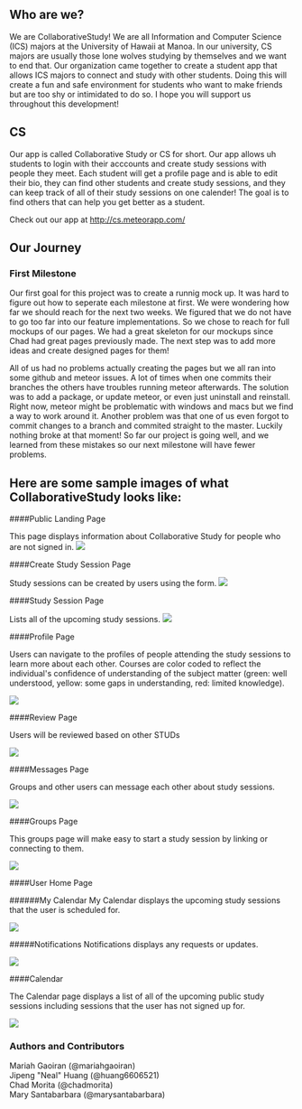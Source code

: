 ## Who are we?
We are CollaborativeStudy! We are all Information and Computer Science (ICS) majors at the University of Hawaii at Manoa. In our university, CS majors are usually those lone wolves studying by themselves and we want to end that. Our organization came together to create a student app that allows ICS majors to connect and study with other students. Doing this will create a fun and safe environment for students who want to make friends but are too shy or intimidated to do so. I hope you will support us throughout this development!

## CS
Our app is called Collaborative Study or CS for short. Our app allows uh students to login with their acccounts and create study sessions with people they meet. Each student will get a profile page and is able to edit their bio, they can find other students and create study sessions, and they can keep track of all of their study sessions on one calender! The goal is to find others that can help you get better as a student. 

Check out our app at http://cs.meteorapp.com/

## Our Journey

### First Milestone
Our first goal for this project was to create a runnig mock up. It was hard to figure out how to seperate each milestone at first. We were wondering how far we should reach for the next two weeks. We figured that we do not have to go too far into our feature implementations. So we chose to reach for full mockups of our pages. We had a great skeleton for our mockups since Chad had great pages previously made. The next step was to add more ideas and create designed pages for them!

All of us had no problems actually creating the pages but we all ran into some github and meteor issues. A lot of times when one commits their branches the others have troubles running meteor afterwards. The solution was to add a package, or update meteor, or even just uninstall and reinstall. Right now, meteor might be problematic with windows and macs but we find a way to work around it. Another problem was that one of us even forgot to commit changes to a branch and commited straight to the master. Luckily nothing broke at that moment! So far our project is going well, and we learned from these mistakes so our next milestone will have fewer problems.

## Here are some sample images of what CollaborativeStudy looks like:

####Public Landing Page

This page displays information about Collaborative Study for people who are not signed in.
<img class="ui fluid centered image" src="/screenshots/landing-page.png">

####Create Study Session Page

Study sessions can be created by users using the form.
<img class="ui fluid centered image" src="/screenshots/create-study-session-page.png">


####Study Session Page

Lists all of the upcoming study sessions.
<img class="ui fluid centered image" src="/screenshots/study-session-page.png">

####Profile Page

Users can navigate to the profiles of people attending the study sessions to learn more about each other. Courses are color coded to reflect the individual's confidence of understanding of the subject matter (green: well understood, yellow: some gaps in understanding, red: limited knowledge).

<img class="ui fluid centered image" src="/screenshots/profile-page.png">


####Review Page

Users will be reviewed based on other STUDs

<img class="ui fluid centered image" src="/screenshots/review-page.png">


####Messages Page

Groups and other users can message each other about study sessions.

<img class="ui fluid centered image" src="/screenshots/messages-page.png">


####Groups Page

This groups page will make easy to start a study session by linking or connecting to them.

<img class="ui fluid centered image" src="/screenshots/groups-page.png">


####User Home Page

######My Calendar
My Calendar displays the upcoming study sessions that the user is scheduled for.

<img class="ui fluid centered image" src="/screenshots/my-calender-page.png">


#####Notifications
Notifications displays any requests or updates.

<img class="ui fluid centered image" src="/screenshots/notifications-page.png">


####Calendar

The Calendar page displays a list of all of the upcoming public study sessions including sessions that the user has not signed up for.

 <img class="ui fluid centered image" src="/screenshots/calender-page.png">

### Authors and Contributors
Mariah Gaoiran (@mariahgaoiran) <br>
Jipeng "Neal" Huang (@huang6606521) <br>
Chad Morita (@chadmorita) <br>
Mary Santabarbara (@marysantabarbara) <br>
